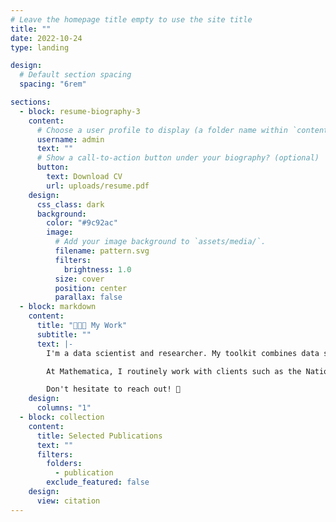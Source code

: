 ```yaml
---
# Leave the homepage title empty to use the site title
title: ""
date: 2022-10-24
type: landing

design:
  # Default section spacing
  spacing: "6rem"

sections:
  - block: resume-biography-3
    content:
      # Choose a user profile to display (a folder name within `content/authors/`)
      username: admin
      text: ""
      # Show a call-to-action button under your biography? (optional)
      button:
        text: Download CV
        url: uploads/resume.pdf
    design:
      css_class: dark
      background:
        color: "#9c92ac"
        image:
          # Add your image background to `assets/media/`.
          filename: pattern.svg
          filters:
            brightness: 1.0
          size: cover
          position: center
          parallax: false
  - block: markdown
    content:
      title: "🧑🏽‍💻 My Work"
      subtitle: ""
      text: |-
        I'm a data scientist and researcher. My toolkit combines data science, program evaluation, and economics to analyze societal outcomes in the higher education, workforce, and science policy fields.

        At Mathematica, I routinely work with clients such as the National Science Foundation, to better understand and leverage their data for rigorous decision making. I combine rigorous causal inference methodologies and advanced machine learning techniques with qualitative work to extract meaningful patterns from administrative data and unstructured text.

        Don't hesitate to reach out! 🤗
    design:
      columns: "1"
  - block: collection
    content:
      title: Selected Publications
      text: ""
      filters:
        folders:
          - publication
        exclude_featured: false
    design:
      view: citation
---
```

